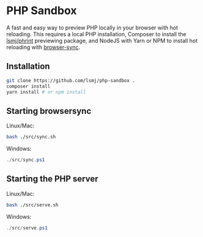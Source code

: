 # PHP Sandbox

A fast and easy way to preview PHP locally in your browser with hot reloading. This requires a local PHP installation, Composer to install the [lsmj/phrint](https://github.com/lsmj/phrint) previewing package, and NodeJS with Yarn or NPM to install hot reloading with [browser-sync](https://www.browsersync.io).

## Installation
```bash
git clone https://github.com/lsmj/php-sandbox .
composer install
yarn install # or npm install
```

## Starting browsersync
Linux/Mac:
```bash
bash ./src/sync.sh
```
Windows:
```powershell
./src/sync.ps1
```

## Starting the PHP server
Linux/Mac:
```bash
bash ./src/serve.sh
```
Windows:
```powershell
./src/serve.ps1
```
